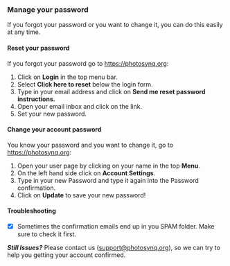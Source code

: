 ### Manage your password

If you forgot your password or you want to change it, you can do this easily at any time.

#### Reset your password

If you forgot your password go to <https://photosynq.org>:

1. Click on **Login** in the top menu bar.
2. Select **Click here to reset** below the login form.
3. Type in your email address and click on **Send me reset password instructions.**
4. Open your email inbox and click on the link.
5. Set your new password.

#### Change your account password

You know your password and you want to change it, go to <https://photosynq.org>:

1. Open your user page by clicking on your name in the top **Menu**.
2. On the left hand side click on **Account Settings**.
3. Type in your new Password and type it again into the Password confirmation.
4. Click on **Update** to save your new password!

#### Troubleshooting

- [x] Sometimes the confirmation emails end up in you SPAM folder. Make sure to check it first.

***Still Issues?*** Please contact us (<support@photosynq.org>), so we can try to help you getting your account confirmed.